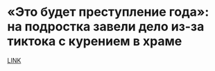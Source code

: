 # «Это будет преступление года»: на подростка завели дело из-за тиктока с курением в храме



[LINK](https://varlamov.ru/4010011.html)